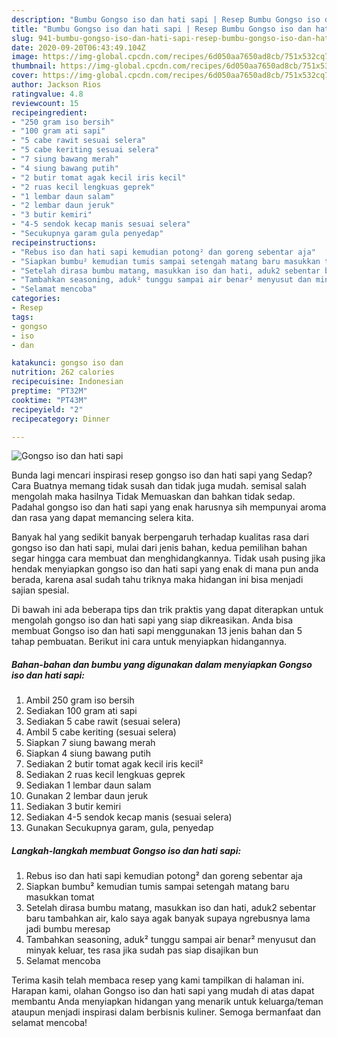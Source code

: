 ```yaml
---
description: "Bumbu Gongso iso dan hati sapi | Resep Bumbu Gongso iso dan hati sapi Yang Enak Dan Mudah"
title: "Bumbu Gongso iso dan hati sapi | Resep Bumbu Gongso iso dan hati sapi Yang Enak Dan Mudah"
slug: 941-bumbu-gongso-iso-dan-hati-sapi-resep-bumbu-gongso-iso-dan-hati-sapi-yang-enak-dan-mudah
date: 2020-09-20T06:43:49.104Z
image: https://img-global.cpcdn.com/recipes/6d050aa7650ad8cb/751x532cq70/gongso-iso-dan-hati-sapi-foto-resep-utama.jpg
thumbnail: https://img-global.cpcdn.com/recipes/6d050aa7650ad8cb/751x532cq70/gongso-iso-dan-hati-sapi-foto-resep-utama.jpg
cover: https://img-global.cpcdn.com/recipes/6d050aa7650ad8cb/751x532cq70/gongso-iso-dan-hati-sapi-foto-resep-utama.jpg
author: Jackson Rios
ratingvalue: 4.8
reviewcount: 15
recipeingredient:
- "250 gram iso bersih"
- "100 gram ati sapi"
- "5 cabe rawit sesuai selera"
- "5 cabe keriting sesuai selera"
- "7 siung bawang merah"
- "4 siung bawang putih"
- "2 butir tomat agak kecil iris kecil"
- "2 ruas kecil lengkuas geprek"
- "1 lembar daun salam"
- "2 lembar daun jeruk"
- "3 butir kemiri"
- "4-5 sendok kecap manis sesuai selera"
- "Secukupnya garam gula penyedap"
recipeinstructions:
- "Rebus iso dan hati sapi kemudian potong² dan goreng sebentar aja"
- "Siapkan bumbu² kemudian tumis sampai setengah matang baru masukkan tomat"
- "Setelah dirasa bumbu matang, masukkan iso dan hati, aduk2 sebentar baru tambahkan air, kalo saya agak banyak supaya ngrebusnya lama jadi bumbu meresap"
- "Tambahkan seasoning, aduk² tunggu sampai air benar² menyusut dan minyak keluar, tes rasa jika sudah pas siap disajikan bun"
- "Selamat mencoba"
categories:
- Resep
tags:
- gongso
- iso
- dan

katakunci: gongso iso dan 
nutrition: 262 calories
recipecuisine: Indonesian
preptime: "PT32M"
cooktime: "PT43M"
recipeyield: "2"
recipecategory: Dinner

---
```



![Gongso iso dan hati sapi](https://img-global.cpcdn.com/recipes/6d050aa7650ad8cb/751x532cq70/gongso-iso-dan-hati-sapi-foto-resep-utama.jpg)

Bunda lagi mencari inspirasi resep gongso iso dan hati sapi yang Sedap? Cara Buatnya memang tidak susah dan tidak juga mudah. semisal salah mengolah maka hasilnya Tidak Memuaskan dan bahkan tidak sedap. Padahal gongso iso dan hati sapi yang enak harusnya sih mempunyai aroma dan rasa yang dapat memancing selera kita.



Banyak hal yang sedikit banyak berpengaruh terhadap kualitas rasa dari gongso iso dan hati sapi, mulai dari jenis bahan, kedua pemilihan bahan segar hingga cara membuat dan menghidangkannya. Tidak usah pusing jika hendak menyiapkan gongso iso dan hati sapi yang enak di mana pun anda berada, karena asal sudah tahu triknya maka hidangan ini bisa menjadi sajian spesial.


Di bawah ini ada beberapa tips dan trik praktis yang dapat diterapkan untuk mengolah gongso iso dan hati sapi yang siap dikreasikan. Anda bisa membuat Gongso iso dan hati sapi menggunakan 13 jenis bahan dan 5 tahap pembuatan. Berikut ini cara untuk menyiapkan hidangannya.

<!--inarticleads1-->

##### Bahan-bahan dan bumbu yang digunakan dalam menyiapkan Gongso iso dan hati sapi:

1. Ambil 250 gram iso bersih
1. Sediakan 100 gram ati sapi
1. Sediakan 5 cabe rawit (sesuai selera)
1. Ambil 5 cabe keriting (sesuai selera)
1. Siapkan 7 siung bawang merah
1. Siapkan 4 siung bawang putih
1. Sediakan 2 butir tomat agak kecil iris kecil²
1. Sediakan 2 ruas kecil lengkuas geprek
1. Sediakan 1 lembar daun salam
1. Gunakan 2 lembar daun jeruk
1. Sediakan 3 butir kemiri
1. Sediakan 4-5 sendok kecap manis (sesuai selera)
1. Gunakan Secukupnya garam, gula, penyedap




<!--inarticleads2-->

##### Langkah-langkah membuat Gongso iso dan hati sapi:

1. Rebus iso dan hati sapi kemudian potong² dan goreng sebentar aja
1. Siapkan bumbu² kemudian tumis sampai setengah matang baru masukkan tomat
1. Setelah dirasa bumbu matang, masukkan iso dan hati, aduk2 sebentar baru tambahkan air, kalo saya agak banyak supaya ngrebusnya lama jadi bumbu meresap
1. Tambahkan seasoning, aduk² tunggu sampai air benar² menyusut dan minyak keluar, tes rasa jika sudah pas siap disajikan bun
1. Selamat mencoba




Terima kasih telah membaca resep yang kami tampilkan di halaman ini. Harapan kami, olahan Gongso iso dan hati sapi yang mudah di atas dapat membantu Anda menyiapkan hidangan yang menarik untuk keluarga/teman ataupun menjadi inspirasi dalam berbisnis kuliner. Semoga bermanfaat dan selamat mencoba!
